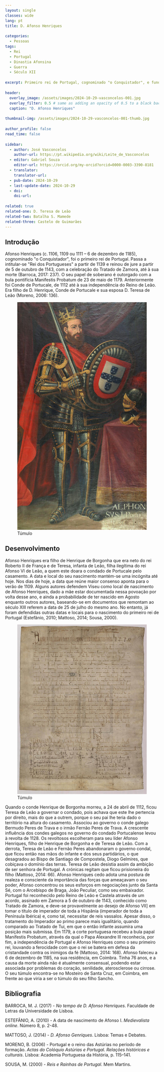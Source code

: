 ```yaml
---
layout: single
classes: wide
lang: pt
title: D. Afonso Henriques

categories:
  - Pessoas
tags:
  - Rei
  - Portugal
  - Dinastia Afonsina
  - Guerra
  - Século XII

excerpt: Primeiro rei de Portugal, cognominado "o Conquistador", e fundador da dinastia afonsina.

header:
  overlay_image: /assets/images/2024-10-29-vasconcelos-001.jpg
  overlay_filter: 0.5 # same as adding an opacity of 0.5 to a black background
  caption: "D. Afonso Henriques"

thumbnail-img: /assets/images/2024-10-29-vasconcelos-001-thumb.jpg

author_profile: false
read_time: false

sidebar:
  - author: José Vasconcelos
    author-url: https://pt.wikipedia.org/wiki/Leite_de_Vasconcelos
  - editor: Gabriel Souza
    editor-url: https://orcid.org/my-orcid?orcid=0000-0003-3390-8181
  - translator: 
    translator-url:
  - pub-date: 2024-10-29
  - last-update-date: 2024-10-29
  - doi: 
    doi-url:

related: true
related-one: D. Teresa de Leão 
related-two: Batalha S. Mamede
related-three: Castelo de Guimarães
---
```


## Introdução
Afonso Henriques (c. 1106, 1109 ou 1111 – 6 de dezembro de 1185), cognominado "o Conquistador", foi o primeiro rei de Portugal. Passa a intitular-se "Rei dos Portugueses" a partir de 1139 e reinou de jure a partir de 5 de outubro de 1143, com a celebração do Tratado de Zamora, até à sua morte (Barroca, 2017: 237). O seu papel de soberano é outorgado com a bula pontifícia Manifestis Probatum de 23 de maio de 1179. Anteriormente foi Conde de Portucale, de 1112 até à sua independência do Reino de Leão. Era filho de D. Henrique, Conde de Portucale e sua esposa D. Teresa de Leão (Moreno, 2006: 136).

<figure>
    <a href="/assets/images/2024-10-29-vasconcelos-001.jpg"><img src="/assets/images/2024-10-29-vasconcelos-001.jpg"></a>
    <figcaption>Túmulo</figcaption>        
</figure>

## Desenvolvimento
Afonso Henriques era filho de Henrique de Borgonha que era neto do rei Roberto II de França e de Teresa, infanta de Leão, filha ilegítima do rei Afonso VI de Leão, a quem este doara o condado de Portucale pelo casamento. A data e local do seu nascimento mantém-se uma incógnita até hoje.
Nos dias de hoje, a data que reúne maior consenso aponta para o verão de 1109. Alguns autores defendem Viseu como local de nascimento de Afonso Henriques, dado a mãe estar documentada nessa povoação por volta desse ano, e ainda a probabilidade de ter nascido em Agosto enquanto outros autores, baseando-se em documentos que remontam ao século XIII referem a data de 25 de julho do mesmo ano. No entanto, já foram defendidas outras datas e locais para o nascimento do primeiro rei de Portugal (Estefânio, 2010; Mattoso, 2014; Sousa, 2000).

<figure>
    <a href="/assets/images/2024-10-29-vasconcelos-002.jpg"><img src="/assets/images/2024-10-29-vasconcelos-002.jpg"></a>
    <figcaption>Túmulo</figcaption>        
</figure>

Quando o conde Henrique de Borgonha morreu, a 24 de abril de 1112, ficou Teresa de Leão a governar o condado, pois achava que este lhe pertencia por direito, mais do que a outrem, porque o seu pai lhe teria dado o território na altura do casamento. Associou ao governo o conde galego Bermudo Peres de Trava e o irmão Fernão Peres de Trava. A crescente influência dos condes galegos no governo do condado Portucalense levou à revolta de 1128. Os revoltosos escolheram para seu líder Afonso Henriques, filho de Henrique de Borgonha e de Teresa de Leão. Com a derrota, Teresa de Leão e Fernão Peres abandonaram o governo condal, que ficou então nas mãos do infante e dos seus partidários, o que desagradou ao Bispo de Santiago de Compostela, Diogo Gelmires, que cobiçava o domínio das terras. Teresa de Leão desistia assim da ambição de ser senhora de Portugal. A crónicas regitam que ficou prisioneira do filho (Mattoso, 2014: 66).
Afonso Henriques cedo adota uma postura de realeza e consciente da importância das forças que ameaçavam o seu poder, Afonso concentrou os seus esforços em negociações junto da Santa Sé, com o Arcebispo de Braga, João Peculiar, como seu embaixador. Portugal foi reconhecido pelo Reino de Leão e Castela através de um acordo, assinado em Zamora a 5 de outubro de 1143, conhecido como Tratado de Zamora, e deve-se provavelmente ao desejo de Afonso VII] em tomar o título de imperador de toda a Hispânia (imperador de toda a Península Ibérica) e, como tal, necessitar de reis vassalos. Apesar disso, o tratamento do Imperador ao primo parece mais igualitário, quando comparado ao Tratado de Tui, em que o então infante assumira uma posição mais submissa. Em 1179, a corte portuguesa recebeu a bula papal Manifestis Probatum, através da qual o Papa Alexandre III reconhecia, por fim, a independência de Portugal e Afonso Henriques como o seu primeiro rei, louvando a ferocidade com que o rei se batera em defesa da cristandade contra os inimigos da fé (Mattoso, 2014: 168).
Afonso faleceu a 6 de dezembro de 1185, na sua residência, em Coimbra. Tinha 76 anos, e a causa da morte ainda não é atualmente consensual, podendo estar associada por problemas do coração, senilidade, aterosclerose ou cirrose. O seu túmulo encontra-se no Mosteiro de Santa Cruz, em Coimbra, em frente ao que viria a ser o túmulo do seu filho Sancho.

## Bibliografia
BARROCA, M. J. (2017) - *No tempo de D. Afonso Henriques*. Faculdade de Letras da Universidade de Lisboa. 

ESTEFÂNIO, A. (2010) - A data de nascimento de Afonso I. *Medievalista online*. Número 8, p. 2-48.  

MATTOSO, J. (2014) - *D. Afonso Genriques*. Lisboa: Temas e Debates.

MORENO, B. (2006) - Portugal e o reino das Astúrias no período de formação. *Actas do Colóquio Astúrias e Portugal. Relações históricas e culturais*. Lisboa: Academia Portuguesa da História, p. 115–141. 

SOUSA, M. (2000) - *Reis e Rainhas de Portugal*. Mem Martins. 

